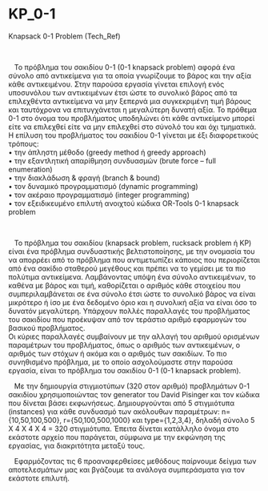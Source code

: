 # KP_0-1
Knapsack 0-1 Problem (Tech_Ref)

<p>&nbsp;</p>
<p>&nbsp; &nbsp;&Tau;&omicron; &pi;&rho;ό&beta;&lambda;&eta;&mu;&alpha; &tau;&omicron;&upsilon; &sigma;&alpha;&kappa;&iota;&delta;ί&omicron;&upsilon; 0-1 (0-1 knapsack problem) &alpha;&phi;&omicron;&rho;ά έ&nu;&alpha; &sigma;ύ&nu;&omicron;&lambda;&omicron; &alpha;&pi;ό &alpha;&nu;&tau;&iota;&kappa;&epsilon;ί&mu;&epsilon;&nu;&alpha; &gamma;&iota;&alpha; &tau;&alpha; &omicron;&pi;&omicron;ί&alpha; &gamma;&nu;&omega;&rho;ί&zeta;&omicron;&upsilon;&mu;&epsilon; &tau;&omicron; &beta;ά&rho;&omicron;&sigmaf; &kappa;&alpha;&iota; &tau;&eta;&nu; &alpha;&xi;ί&alpha; &kappa;ά&theta;&epsilon; &alpha;&nu;&tau;&iota;&kappa;&epsilon;&iota;&mu;έ&nu;&omicron;&upsilon;. &Sigma;&tau;&eta;&nu; &pi;&alpha;&rho;&omicron;ύ&sigma;&alpha; &epsilon;&rho;&gamma;&alpha;&sigma;ί&alpha; &gamma;ί&nu;&epsilon;&tau;&alpha;&iota; &epsilon;&pi;&iota;&lambda;&omicron;&gamma;ή &epsilon;&nu;ό&sigmaf; &upsilon;&pi;&omicron;&sigma;&upsilon;&nu;ό&lambda;&omicron;&upsilon; &tau;&omega;&nu; &alpha;&nu;&tau;&iota;&kappa;&epsilon;&iota;&mu;έ&nu;&omega;&nu; έ&tau;&sigma;&iota; ώ&sigma;&tau;&epsilon; &tau;&omicron; &sigma;&upsilon;&nu;&omicron;&lambda;&iota;&kappa;ό &beta;ά&rho;&omicron;&sigmaf; &alpha;&pi;ό &tau;&alpha; &epsilon;&pi;&iota;&lambda;&epsilon;&chi;&theta;έ&nu;&tau;&alpha; &alpha;&nu;&tau;&iota;&kappa;&epsilon;ί&mu;&epsilon;&nu;&alpha; &nu;&alpha; &mu;&eta;&nu; &xi;&epsilon;&pi;&epsilon;&rho;&nu;ά &mu;&iota;&alpha; &sigma;&upsilon;&gamma;&kappa;&epsilon;&kappa;&rho;&iota;&mu;έ&nu;&eta; &tau;&iota;&mu;ή &beta;ά&rho;&omicron;&upsilon;&sigmaf; &kappa;&alpha;&iota; &tau;&alpha;&upsilon;&tau;ό&chi;&rho;&omicron;&nu;&alpha; &nu;&alpha; &epsilon;&pi;&iota;&tau;&upsilon;&gamma;&chi;ά&nu;&epsilon;&tau;&alpha;&iota; &eta; &mu;&epsilon;&gamma;&alpha;&lambda;ύ&tau;&epsilon;&rho;&eta; &delta;&upsilon;&nu;&alpha;&tau;ή &alpha;&xi;ί&alpha;. &Tau;&omicron; &pi;&rho;ό&theta;&epsilon;&mu;&alpha; 0-1 &sigma;&tau;&omicron; ό&nu;&omicron;&mu;&alpha; &tau;&omicron;&upsilon; &pi;&rho;&omicron;&beta;&lambda;ή&mu;&alpha;&tau;&omicron;&sigmaf; &upsilon;&pi;&omicron;&delta;&eta;&lambda;ώ&nu;&epsilon;&iota; ό&tau;&iota; &kappa;ά&theta;&epsilon; &alpha;&nu;&tau;&iota;&kappa;&epsilon;ί&mu;&epsilon;&nu;&omicron; &mu;&pi;&omicron;&rho;&epsilon;ί &epsilon;ί&tau;&epsilon; &nu;&alpha; &epsilon;&pi;&iota;&lambda;&epsilon;&chi;&theta;&epsilon;ί &epsilon;ί&tau;&epsilon; &nu;&alpha; &mu;&eta;&nu; &epsilon;&pi;&iota;&lambda;&epsilon;&chi;&theta;&epsilon;ί &sigma;&tau;&omicron; &sigma;ύ&nu;&omicron;&lambda;ό &tau;&omicron;&upsilon; &kappa;&alpha;&iota; ό&chi;&iota; &tau;&mu;&eta;&mu;&alpha;&tau;&iota;&kappa;ά. <br />&Eta; &epsilon;&pi;ί&lambda;&upsilon;&sigma;&eta; &tau;&omicron;&upsilon; &pi;&rho;&omicron;&beta;&lambda;ή&mu;&alpha;&tau;&omicron;&sigmaf; &tau;&omicron;&upsilon; &sigma;&alpha;&kappa;&iota;&delta;ί&omicron;&upsilon; 0-1 &gamma;ί&nu;&epsilon;&tau;&alpha;&iota; &mu;&epsilon; έ&xi;&iota; &delta;&iota;&alpha;&phi;&omicron;&rho;&epsilon;&tau;&iota;&kappa;&omicron;ύ&sigmaf; &tau;&rho;ό&pi;&omicron;&upsilon;&sigmaf;: <br />&bull; &tau;&eta;&nu; ά&pi;&lambda;&eta;&sigma;&tau;&eta; &mu;έ&theta;&omicron;&delta;&omicron; (greedy method ή greedy approach) <br />&bull; &tau;&eta;&nu; &epsilon;&xi;&alpha;&nu;&tau;&lambda;&eta;&tau;&iota;&kappa;ή &alpha;&pi;&alpha;&rho;ί&theta;&mu;&eta;&sigma;&eta; &sigma;&upsilon;&nu;&delta;&upsilon;&alpha;&sigma;&mu;ώ&nu; (brute force &ndash; full enumeration) <br />&bull; &tau;&eta;&nu; &delta;&iota;&alpha;&kappa;&lambda;ά&delta;&omega;&sigma;&eta; &amp; &phi;&rho;&alpha;&gamma;ή (branch &amp; bound) <br />&bull; &tau;&omicron;&nu; &delta;&upsilon;&nu;&alpha;&mu;&iota;&kappa;ό &pi;&rho;&omicron;&gamma;&rho;&alpha;&mu;&mu;&alpha;&tau;&iota;&sigma;&mu;ό (dynamic programming) <br />&bull; &tau;&omicron;&nu; &alpha;&kappa;έ&rho;&alpha;&iota;&omicron; &pi;&rho;&omicron;&gamma;&rho;&alpha;&mu;&mu;&alpha;&tau;&iota;&sigma;&mu;ό (integer programming) <br />&bull; &tau;&omicron;&nu; &epsilon;&xi;&epsilon;&iota;&delta;&iota;&kappa;&epsilon;&upsilon;&mu;έ&nu;&omicron; &epsilon;&pi;&iota;&lambda;&upsilon;&tau;ή &alpha;&nu;&omicron;&iota;&chi;&tau;&omicron;ύ &kappa;ώ&delta;&iota;&kappa;&alpha; OR-Tools 0-1 knapsack problem</p>
<p>&nbsp;</p>
<p>&nbsp; &nbsp;&Tau;&omicron; &pi;&rho;ό&beta;&lambda;&eta;&mu;&alpha; &tau;&omicron;&upsilon; &sigma;&alpha;&kappa;&iota;&delta;ί&omicron;&upsilon; (knapsack problem, rucksack problem ή KP) &epsilon;ί&nu;&alpha;&iota; έ&nu;&alpha; &pi;&rho;ό&beta;&lambda;&eta;&mu;&alpha; &sigma;&upsilon;&nu;&delta;&upsilon;&alpha;&sigma;&tau;&iota;&kappa;ή&sigmaf; &beta;&epsilon;&lambda;&tau;&iota;&sigma;&tau;&omicron;&pi;&omicron;ί&eta;&sigma;&eta;&sigmaf;, &mu;&epsilon; &tau;&eta;&nu; &omicron;&nu;&omicron;&mu;&alpha;&sigma;ί&alpha; &tau;&omicron;&upsilon; &nu;&alpha; &alpha;&pi;&omicron;&rho;&rho;έ&epsilon;&iota; &alpha;&pi;ό &tau;&omicron; &pi;&rho;ό&beta;&lambda;&eta;&mu;&alpha; &pi;&omicron;&upsilon; &alpha;&nu;&tau;&iota;&mu;&epsilon;&tau;&omega;&pi;ί&zeta;&epsilon;&iota; &kappa;ά&pi;&omicron;&iota;&omicron;&sigmaf; &pi;&omicron;&upsilon; &pi;&epsilon;&rho;&iota;&omicron;&rho;ί&zeta;&epsilon;&tau;&alpha;&iota; &alpha;&pi;ό έ&nu;&alpha; &sigma;&alpha;&kappa;ί&delta;&iota;&omicron; &sigma;&tau;&alpha;&theta;&epsilon;&rho;&omicron;ύ &mu;&epsilon;&gamma;έ&theta;&omicron;&upsilon;&sigmaf; &kappa;&alpha;&iota; &pi;&rho;έ&pi;&epsilon;&iota; &nu;&alpha; &tau;&omicron; &gamma;&epsilon;&mu;ί&sigma;&epsilon;&iota; &mu;&epsilon; &tau;&alpha; &pi;&iota;&omicron; &pi;&omicron;&lambda;ύ&tau;&iota;&mu;&alpha; &alpha;&nu;&tau;&iota;&kappa;&epsilon;ί&mu;&epsilon;&nu;&alpha;. &Lambda;&alpha;&mu;&beta;ά&nu;&omicron;&nu;&tau;&alpha;&sigmaf; &upsilon;&pi;ό&psi;&eta; έ&nu;&alpha; &sigma;ύ&nu;&omicron;&lambda;&omicron; &alpha;&nu;&tau;&iota;&kappa;&epsilon;&iota;&mu;έ&nu;&omega;&nu;, &tau;&omicron; &kappa;&alpha;&theta;έ&nu;&alpha; &mu;&epsilon; &beta;ά&rho;&omicron;&sigmaf; &kappa;&alpha;&iota; &tau;&iota;&mu;ή, &kappa;&alpha;&theta;&omicron;&rho;ί&zeta;&epsilon;&tau;&alpha;&iota; &omicron; &alpha;&rho;&iota;&theta;&mu;ό&sigmaf; &kappa;ά&theta;&epsilon; &sigma;&tau;&omicron;&iota;&chi;&epsilon;ί&omicron;&upsilon; &pi;&omicron;&upsilon; &sigma;&upsilon;&mu;&pi;&epsilon;&rho;&iota;&lambda;&alpha;&mu;&beta;ά&nu;&epsilon;&tau;&alpha;&iota; &sigma;&epsilon; έ&nu;&alpha; &sigma;ύ&nu;&omicron;&lambda;&omicron; έ&tau;&sigma;&iota; ώ&sigma;&tau;&epsilon; &tau;&omicron; &sigma;&upsilon;&nu;&omicron;&lambda;&iota;&kappa;ό &beta;ά&rho;&omicron;&sigmaf; &nu;&alpha; &epsilon;ί&nu;&alpha;&iota; &mu;&iota;&kappa;&rho;ό&tau;&epsilon;&rho;&omicron; ή ί&sigma;&omicron; &mu;&epsilon; έ&nu;&alpha; &delta;&epsilon;&delta;&omicron;&mu;έ&nu;&omicron; ό&rho;&iota;&omicron; &kappa;&alpha;&iota; &eta; &sigma;&upsilon;&nu;&omicron;&lambda;&iota;&kappa;ή &alpha;&xi;ί&alpha; &nu;&alpha; &epsilon;ί&nu;&alpha;&iota; ό&sigma;&omicron; &tau;&omicron; &delta;&upsilon;&nu;&alpha;&tau;ό&nu; &mu;&epsilon;&gamma;&alpha;&lambda;ύ&tau;&epsilon;&rho;&eta;. &Upsilon;&pi;ά&rho;&chi;&omicron;&upsilon;&nu; &pi;&omicron;&lambda;&lambda;έ&sigmaf; &pi;&alpha;&rho;&alpha;&lambda;&lambda;&alpha;&gamma;έ&sigmaf; &tau;&omicron;&upsilon; &pi;&rho;&omicron;&beta;&lambda;ή&mu;&alpha;&tau;&omicron;&sigmaf; &tau;&omicron;&upsilon; &sigma;&alpha;&kappa;&iota;&delta;ί&omicron;&upsilon; &pi;&omicron;&upsilon; &pi;&rho;&omicron;έ&kappa;&upsilon;&psi;&alpha;&nu; &alpha;&pi;ό &tau;&omicron;&nu; &tau;&epsilon;&rho;ά&sigma;&tau;&iota;&omicron; &alpha;&rho;&iota;&theta;&mu;ό &epsilon;&phi;&alpha;&rho;&mu;&omicron;&gamma;ώ&nu; &tau;&omicron;&upsilon; &beta;&alpha;&sigma;&iota;&kappa;&omicron;ύ &pi;&rho;&omicron;&beta;&lambda;ή&mu;&alpha;&tau;&omicron;&sigmaf;. <br />&Omicron;&iota; &kappa;ύ&rho;&iota;&epsilon;&sigmaf; &pi;&alpha;&rho;&alpha;&lambda;&lambda;&alpha;&gamma;έ&sigmaf; &sigma;&upsilon;&mu;&beta;&alpha;ί&nu;&omicron;&upsilon;&nu; &mu;&epsilon; &tau;&eta;&nu; &alpha;&lambda;&lambda;&alpha;&gamma;ή &tau;&omicron;&upsilon; &alpha;&rho;&iota;&theta;&mu;&omicron;ύ &omicron;&rho;&iota;&sigma;&mu;έ&nu;&omega;&nu; &pi;&alpha;&rho;&alpha;&mu;έ&tau;&rho;&omega;&nu; &tau;&omicron;&upsilon; &pi;&rho;&omicron;&beta;&lambda;ή&mu;&alpha;&tau;&omicron;&sigmaf;, ό&pi;&omega;&sigmaf; &omicron; &alpha;&rho;&iota;&theta;&mu;ό&sigmaf; &tau;&omega;&nu; &alpha;&nu;&tau;&iota;&kappa;&epsilon;&iota;&mu;έ&nu;&omega;&nu;, &omicron; &alpha;&rho;&iota;&theta;&mu;ό&sigmaf; &tau;&omega;&nu; &sigma;&tau;ό&chi;&omega;&nu; ή &alpha;&kappa;ό&mu;&alpha; &kappa;&alpha;&iota; &omicron; &alpha;&rho;&iota;&theta;&mu;ό&sigmaf; &tau;&omega;&nu; &sigma;&alpha;&kappa;&iota;&delta;ί&omega;&nu;. &Tau;&omicron; &pi;&iota;&omicron; &sigma;&upsilon;&nu;&eta;&theta;&iota;&sigma;&mu;έ&nu;&omicron; &pi;&rho;ό&beta;&lambda;&eta;&mu;&alpha;, &mu;&epsilon; &tau;&omicron; &omicron;&pi;&omicron;ί&omicron; &alpha;&sigma;&chi;&omicron;&lambda;&omicron;ύ&mu;&alpha;&sigma;&tau;&epsilon; &sigma;&tau;&eta;&nu; &pi;&alpha;&rho;&omicron;ύ&sigma;&alpha; &epsilon;&rho;&gamma;&alpha;&sigma;ί&alpha;, &epsilon;ί&nu;&alpha;&iota; &tau;&omicron; &pi;&rho;ό&beta;&lambda;&eta;&mu;&alpha; &tau;&omicron;&upsilon; &sigma;&alpha;&kappa;&iota;&delta;ί&omicron;&upsilon; 0-1 (0-1 knapsack problem).</p>
<p>&nbsp; &nbsp;&Mu;&epsilon; &tau;&eta;&nu; &delta;&eta;&mu;&iota;&omicron;&upsilon;&rho;&gamma;ί&alpha; &sigma;&tau;&iota;&gamma;&mu;&iota;&omicron;&tau;ύ&pi;&omega;&nu; (320 &sigma;&tau;&omicron;&nu; &alpha;&rho;&iota;&theta;&mu;ό) &pi;&rho;&omicron;&beta;&lambda;&eta;&mu;ά&tau;&omega;&nu; 0-1 &sigma;&alpha;&kappa;&iota;&delta;ί&omicron;&upsilon; &chi;&rho;&eta;&sigma;&iota;&mu;&omicron;&pi;&omicron;&iota;ώ&nu;&tau;&alpha;&sigmaf; &tau;&omicron;&nu; generator &tau;&omicron;&upsilon; David Pisinger &kappa;&alpha;&iota; &tau;&omicron;&nu; &kappa;ώ&delta;&iota;&kappa;&alpha; &pi;&omicron;&upsilon; &delta;ί&nu;&epsilon;&tau;&alpha;&iota; &beta;ά&sigma;&epsilon;&iota; &epsilon;&kappa;&phi;&omega;&nu;ή&sigma;&epsilon;&omega;&sigmaf;. &Delta;&eta;&mu;&iota;&omicron;&upsilon;&rho;&gamma;&omicron;ύ&nu;&tau;&alpha;&iota; &alpha;&pi;ό 5 &sigma;&tau;&iota;&gamma;&mu;&iota;ό&tau;&upsilon;&pi;&alpha; (instances) &gamma;&iota;&alpha; &kappa;ά&theta;&epsilon; &sigma;&upsilon;&nu;&delta;&upsilon;&alpha;&sigma;&mu;ό &tau;&omega;&nu; &alpha;&kappa;ό&lambda;&omicron;&upsilon;&theta;&omega;&nu; &pi;&alpha;&rho;&alpha;&mu;έ&tau;&rho;&omega;&nu;: n={10,50,100,500}, r={50,100,500,1000} &kappa;&alpha;&iota; type={1,2,3,4}, &delta;&eta;&lambda;&alpha;&delta;ή &sigma;ύ&nu;&omicron;&lambda;&omicron; 5 &Chi; 4 &Chi; 4 &Chi; 4 = 320 &sigma;&tau;&iota;&gamma;&mu;&iota;ό&tau;&upsilon;&pi;&alpha;. Έ&pi;&epsilon;&iota;&tau;&alpha; &delta;ί&nu;&epsilon;&tau;&alpha;&iota; &kappa;&alpha;&tau;ά&lambda;&lambda;&eta;&lambda;&omicron; ό&nu;&omicron;&mu;&alpha; &sigma;&tau;&omicron; &epsilon;&kappa;ά&sigma;&tau;&omicron;&tau;&epsilon; &alpha;&rho;&chi;&epsilon;ί&omicron; &pi;&omicron;&upsilon; &pi;&alpha;&rho;ά&gamma;&epsilon;&tau;&alpha;&iota;, &sigma;ύ&mu;&phi;&omega;&nu;&alpha; &mu;&epsilon; &tau;&eta;&nu; &epsilon;&kappa;&phi;ώ&nu;&eta;&sigma;&eta; &tau;&eta;&sigmaf; &epsilon;&rho;&gamma;&alpha;&sigma;ί&alpha;&sigmaf;, &gamma;&iota;&alpha; &delta;&iota;&alpha;&kappa;&rho;&iota;&tau;ό&tau;&eta;&tau;&alpha; &mu;&epsilon;&tau;&alpha;&xi;ύ &tau;&omicron;&upsilon;&sigmaf;.</p>
<p>&nbsp; &nbsp;&Epsilon;&phi;&alpha;&rho;&mu;ό&zeta;&omicron;&nu;&tau;&alpha;&sigmaf; &tau;&iota;&sigmaf; 6 &pi;&rho;&omicron;&alpha;&nu;&alpha;&phi;&epsilon;&rho;&theta;&epsilon;ί&sigma;&epsilon;&sigmaf; &mu;&epsilon;&theta;ό&delta;&omicron;&upsilon;&sigmaf; &pi;&alpha;ί&rho;&nu;&omicron;&upsilon;&mu;&epsilon; &delta;&epsilon;ί&gamma;&mu;&alpha; &tau;&omega;&nu; &alpha;&pi;&omicron;&tau;&epsilon;&lambda;&epsilon;&sigma;&mu;ά&tau;&omega;&nu; &mu;&alpha;&sigmaf; &kappa;&alpha;&iota; &beta;&gamma;ά&zeta;&omicron;&upsilon;&mu;&epsilon; &tau;&alpha; &alpha;&nu;ά&lambda;&omicron;&gamma;&alpha; &sigma;&upsilon;&mu;&pi;&epsilon;&rho;ά&sigma;&mu;&alpha;&tau;&alpha; &gamma;&iota;&alpha; &tau;&omicron;&nu; &epsilon;&kappa;ά&sigma;&tau;&omicron;&tau;&epsilon; &epsilon;&pi;&iota;&lambda;&upsilon;&tau;ή.</p>
<p>&nbsp;</p>
<p>&nbsp;</p>
